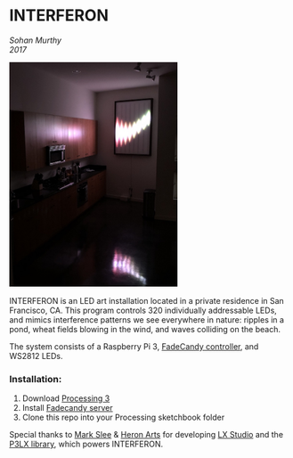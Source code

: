 INTERFERON
==========
*Sohan Murthy*
<br>
*2017*

<img src="https://github.com/sohanmurthy/Interferon/blob/master/img/interferon.jpg" width = 60%%>

INTERFERON is an LED art installation located in a private residence in San Francisco, CA. This program controls 320 individually addressable LEDs, and mimics interference patterns we see everywhere in nature: ripples in a pond, wheat fields blowing in the wind, and waves colliding on the beach.

The system consists of a Raspberry Pi 3, [FadeCandy controller](https://www.adafruit.com/product/1689), and WS2812 LEDs.

### Installation:

1. Download [Processing 3](https://processing.org/download/?processing)
2. Install [Fadecandy server](https://github.com/scanlime/fadecandy)
3. Clone this repo into your Processing sketchbook folder

Special thanks to [Mark Slee](https://github.com/mcslee/) & [Heron Arts](https://github.com/heronarts/) for developing [LX Studio](http://lx.studio) and the [P3LX library]((https://github.com/heronarts/P3LX)), which powers INTERFERON.

